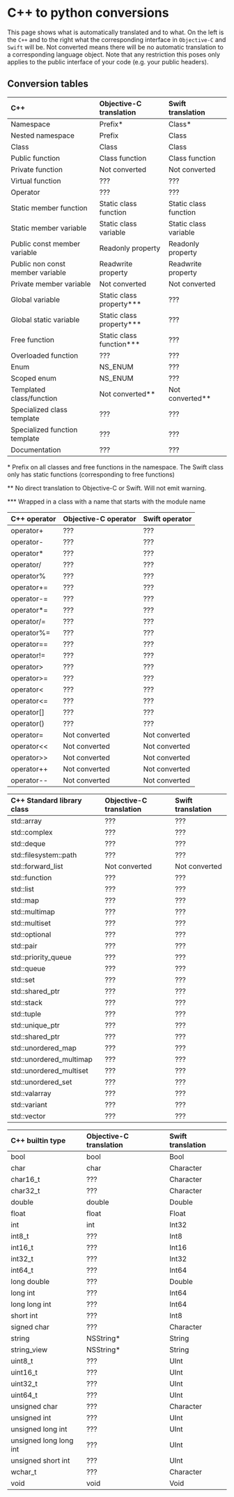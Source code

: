 # C++ to python conversions #

This page shows what is automatically translated and to what.
On the left is the `C++` and to the right what the corresponding interface in `Objective-C` and `Swift` will be.
Not converted means there will be no automatic translation to a corresponding language object.
Note that any restriction this poses only applies to the public interface of your code (e.g. your public headers).

## Conversion tables ##

| C++                                 | Objective-C translation        | Swift translation              |
|:----------------------------------- |:------------------------------ |:------------------------------ |
| Namespace                           | Prefix*                        | Class*                         |
| Nested namespace                    | Prefix                         | Class                          |
| Class                               | Class                          | Class                          |
| Public function                     | Class function                 | Class function                 |
| Private function                    | Not converted                  | Not converted                  |
| Virtual function                    | ???                            | ???                            |
| Operator                            | ???                            | ???                            |
| Static member function              | Static class function          | Static class function          |
| Static member variable              | Static class variable          | Static class variable          |
| Public const member variable        | Readonly property              | Readonly property              |
| Public non const member variable    | Readwrite property             | Readwrite property             |
| Private member variable             | Not converted                  | Not converted                  |
| Global variable                     | Static class property***       | ???                            |
| Global static variable              | Static class property***       | ???                            |
| Free function                       | Static class function***       | ???                            |
| Overloaded function                 | ???                            | ???                            |
| Enum                                | NS\_ENUM                       | ???                            |
| Scoped enum                         | NS\_ENUM                       | ???                            |
| Templated class/function            | Not converted**                | Not converted**                |
| Specialized class template          | ???                            | ???                            |
| Specialized function template       | ???                            | ???                            |
| Documentation                       | ???                            | ???                            |

\* Prefix on all classes and free functions in the namespace. The Swift class only has static functions (corresponding to free functions)

\*\* No direct translation to Objective-C or Swift. Will not emit warning.

\*\*\* Wrapped in a class with a name that starts with the module name

| C++ operator      | Objective-C operator  | Swift operator                 |
|:----------------- |:--------------------- |:------------------------------ |
| operator+         | ???                   | ???                            |
| operator-         | ???                   | ???                            |
| operator*         | ???                   | ???                            |
| operator/         | ???                   | ???                            |
| operator%         | ???                   | ???                            |
| operator+=        | ???                   | ???                            |
| operator-=        | ???                   | ???                            |
| operator*=        | ???                   | ???                            |
| operator/=        | ???                   | ???                            |
| operator%=        | ???                   | ???                            |
| operator==        | ???                   | ???                            |
| operator!=        | ???                   | ???                            |
| operator>         | ???                   | ???                            |
| operator>=        | ???                   | ???                            |
| operator<         | ???                   | ???                            |
| operator<=        | ???                   | ???                            |
| operator[]        | ???                   | ???                            |
| operator()        | ???                   | ???                            |
| operator=         | Not converted         | Not converted                  |
| operator<<        | Not converted         | Not converted                  |
| operator>>        | Not converted         | Not converted                  |
| operator++        | Not converted         | Not converted                  |
| operator--        | Not converted         | Not converted                  |

| C++ Standard library class      | Objective-C translation                                           | Swift translation              |
|:------------------------------- |:----------------------------------------------------------------- |:------------------------------ |
| std::array                      | ???                                                               | ???                            |
| std::complex                    | ???                                                               | ???                            |
| std::deque                      | ???                                                               | ???                            |
| std::filesystem::path           | ???                                                               | ???                            |
| std::forward\_list              | Not converted                                                     | Not converted                  |
| std::function                   | ???                                                               | ???                            |
| std::list                       | ???                                                               | ???                            |
| std::map                        | ???                                                               | ???                            |
| std::multimap                   | ???                                                               | ???                            |
| std::multiset                   | ???                                                               | ???                            |
| std::optional                   | ???                                                               | ???                            |
| std::pair                       | ???                                                               | ???                            |
| std::priority\_queue            | ???                                                               | ???                            |
| std::queue                      | ???                                                               | ???                            |
| std::set                        | ???                                                               | ???                            |
| std::shared\_ptr                | ???                                                               | ???                            |
| std::stack                      | ???                                                               | ???                            |
| std::tuple                      | ???                                                               | ???                            |
| std::unique\_ptr                | ???                                                               | ???                            |
| std::shared\_ptr                | ???                                                               | ???                            |
| std::unordered\_map             | ???                                                               | ???                            |
| std::unordered\_multimap        | ???                                                               | ???                            |
| std::unordered\_multiset        | ???                                                               | ???                            |
| std::unordered\_set             | ???                                                               | ???                            |
| std::valarray                   | ???                                                               | ???                            |
| std::variant                    | ???                                                               | ???                            |
| std::vector                     | ???                                                               | ???                            |


| C++ builtin type           | Objective-C translation  | Swift translation              |
|:-------------------------- |:------------------------ |:------------------------------ |
| bool                       | bool                     | Bool                           |
| char                       | char                     | Character                      |
| char16\_t                  | ???                      | Character                      |
| char32\_t                  | ???                      | Character                      |
| double                     | double                   | Double                         |
| float                      | float                    | Float                          |
| int                        | int                      | Int32                          |
| int8\_t                    | ???                      | Int8                           |
| int16\_t                   | ???                      | Int16                          |
| int32\_t                   | ???                      | Int32                          |
| int64\_t                   | ???                      | Int64                          |
| long double                | ???                      | Double                         |
| long int                   | ???                      | Int64                          |
| long long int              | ???                      | Int64                          |
| short int                  | ???                      | Int8                           |
| signed char                | ???                      | Character                      |
| string                     | NSString*                | String                         |
| string\_view               | NSString*                | String                         |
| uint8\_t                   | ???                      | UInt                           |
| uint16\_t                  | ???                      | UInt                           |
| uint32\_t                  | ???                      | UInt                           |
| uint64\_t                  | ???                      | UInt                           |
| unsigned char              | ???                      | Character                      |
| unsigned int               | ???                      | UInt                           |
| unsigned long int          | ???                      | UInt                           |
| unsigned long long int     | ???                      | UInt                           |
| unsigned short int         | ???                      | UInt                           |
| wchar\_t                   | ???                      | Character                      |
| void                       | void                     | Void                           |

